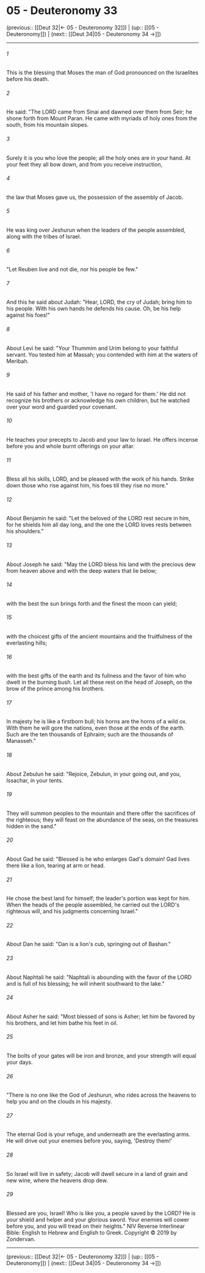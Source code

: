# 05 - Deuteronomy 33

(previous:: [[Deut 32|← 05 - Deuteronomy 32]]) | (up:: [[05 - Deuteronomy]]) | (next:: [[Deut 34|05 - Deuteronomy 34 →]])

***


###### 1 
This is the blessing that Moses the man of God pronounced on the Israelites before his death. 

###### 2 
He said: "The LORD came from Sinai and dawned over them from Seir; he shone forth from Mount Paran. He came with myriads of holy ones from the south, from his mountain slopes. 

###### 3 
Surely it is you who love the people; all the holy ones are in your hand. At your feet they all bow down, and from you receive instruction, 

###### 4 
the law that Moses gave us, the possession of the assembly of Jacob. 

###### 5 
He was king over Jeshurun when the leaders of the people assembled, along with the tribes of Israel. 

###### 6 
"Let Reuben live and not die, nor his people be few." 

###### 7 
And this he said about Judah: "Hear, LORD, the cry of Judah; bring him to his people. With his own hands he defends his cause. Oh, be his help against his foes!" 

###### 8 
About Levi he said: "Your Thummim and Urim belong to your faithful servant. You tested him at Massah; you contended with him at the waters of Meribah. 

###### 9 
He said of his father and mother, 'I have no regard for them.' He did not recognize his brothers or acknowledge his own children, but he watched over your word and guarded your covenant. 

###### 10 
He teaches your precepts to Jacob and your law to Israel. He offers incense before you and whole burnt offerings on your altar. 

###### 11 
Bless all his skills, LORD, and be pleased with the work of his hands. Strike down those who rise against him, his foes till they rise no more." 

###### 12 
About Benjamin he said: "Let the beloved of the LORD rest secure in him, for he shields him all day long, and the one the LORD loves rests between his shoulders." 

###### 13 
About Joseph he said: "May the LORD bless his land with the precious dew from heaven above and with the deep waters that lie below; 

###### 14 
with the best the sun brings forth and the finest the moon can yield; 

###### 15 
with the choicest gifts of the ancient mountains and the fruitfulness of the everlasting hills; 

###### 16 
with the best gifts of the earth and its fullness and the favor of him who dwelt in the burning bush. Let all these rest on the head of Joseph, on the brow of the prince among his brothers. 

###### 17 
In majesty he is like a firstborn bull; his horns are the horns of a wild ox. With them he will gore the nations, even those at the ends of the earth. Such are the ten thousands of Ephraim; such are the thousands of Manasseh." 

###### 18 
About Zebulun he said: "Rejoice, Zebulun, in your going out, and you, Issachar, in your tents. 

###### 19 
They will summon peoples to the mountain and there offer the sacrifices of the righteous; they will feast on the abundance of the seas, on the treasures hidden in the sand." 

###### 20 
About Gad he said: "Blessed is he who enlarges Gad's domain! Gad lives there like a lion, tearing at arm or head. 

###### 21 
He chose the best land for himself; the leader's portion was kept for him. When the heads of the people assembled, he carried out the LORD's righteous will, and his judgments concerning Israel." 

###### 22 
About Dan he said: "Dan is a lion's cub, springing out of Bashan." 

###### 23 
About Naphtali he said: "Naphtali is abounding with the favor of the LORD and is full of his blessing; he will inherit southward to the lake." 

###### 24 
About Asher he said: "Most blessed of sons is Asher; let him be favored by his brothers, and let him bathe his feet in oil. 

###### 25 
The bolts of your gates will be iron and bronze, and your strength will equal your days. 

###### 26 
"There is no one like the God of Jeshurun, who rides across the heavens to help you and on the clouds in his majesty. 

###### 27 
The eternal God is your refuge, and underneath are the everlasting arms. He will drive out your enemies before you, saying, 'Destroy them!' 

###### 28 
So Israel will live in safety; Jacob will dwell secure in a land of grain and new wine, where the heavens drop dew. 

###### 29 
Blessed are you, Israel! Who is like you, a people saved by the LORD? He is your shield and helper and your glorious sword. Your enemies will cower before you, and you will tread on their heights." NIV Reverse Interlinear Bible: English to Hebrew and English to Greek. Copyright © 2019 by Zondervan.

***

(previous:: [[Deut 32|← 05 - Deuteronomy 32]]) | (up:: [[05 - Deuteronomy]]) | (next:: [[Deut 34|05 - Deuteronomy 34 →]])
